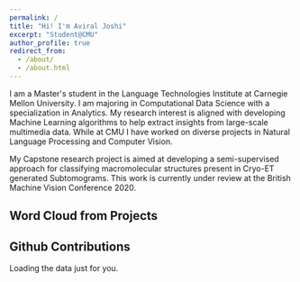 ```yaml
---
permalink: /
title: "Hi! I'm Aviral Joshi"
excerpt: "Student@CMU"
author_profile: true
redirect_from: 
  - /about/
  - /about.html
---
```


<script src="//cdn.wordart.com/wordart.min.js" async defer></script>


I am a Master's student in the Language Technologies Institute at Carnegie Mellon University. I am majoring in Computational Data Science with a specialization in Analytics. My research interest is aligned with developing Machine Learning algorithms to help extract insights from large-scale multimedia data. While at CMU I have worked on diverse projects in Natural Language Processing and Computer Vision.

My Capstone research project is aimed at developing a semi-supervised approach for classifying macromolecular structures present in Cryo-ET generated Subtomograms. This work is currently under review at the British Machine Vision Conference 2020.



<h2>Word Cloud from Projects</h2>
<div style="width: 100%;" data-wordart-src="//cdn.wordart.com/json/08cvjqm3is03" data-wordart-show-attribution></div>

<h2> Github Contributions </h2>
<!-- Prepare a container for your calendar. -->
<script
  src="https://cdn.rawgit.com/IonicaBizau/github-calendar/gh-pages/dist/github-calendar.min.js"
>
</script>

<!-- Optionally, include the theme (if you don't want to struggle to write the CSS) -->
<link
  rel="stylesheet"
  href="https://cdn.rawgit.com/IonicaBizau/github-calendar/gh-pages/dist/github-calendar.css"
/>

<!-- Prepare a container for your calendar. -->
<div class="calendar">
    <!-- Loading stuff -->
    Loading the data just for you.
</div>

<script>
    new GitHubCalendar(".calendar", "dataviral");
</script>